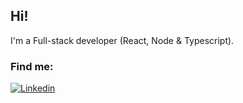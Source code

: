 ## Hi!

I'm a Full-stack developer (React, Node & Typescript).

### Find me:

[![Linkedin](https://i0.wp.com/futurebehind.com/wp-content/uploads/2016/06/linkedin-logo-reduzido.png?resize=50%2C50)](https://www.linkedin.com/in/lucas-staroscky/)

